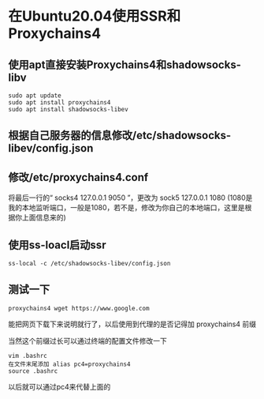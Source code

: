 # 在Ubuntu20.04使用SSR和Proxychains4  

## 使用apt直接安装Proxychains4和shadowsocks-libv

```
sudo apt update
sudo apt install proxychains4
sudo apt install shadowsocks-libev
```
## 根据自己服务器的信息修改/etc/shadowsocks-libev/config.json 

## 修改/etc/proxychains4.conf
将最后一行的“ socks4 127.0.0.1 9050 ”，更改为 sock5 127.0.0.1 1080 (1080是我的本地监听端口，一般是1080，若不是，修改为你自己的本地端口，这里是根据你上面信息来的)

## 使用ss-loacl启动ssr
```
ss-local -c /etc/shadowsocks-libev/config.json
```

##  测试一下
```
proxychains4 wget https://www.google.com
```
能把网页下载下来说明就行了，以后使用到代理的是否记得加   proxychains4   前缀

当然这个前缀过长可以通过终端的配置文件修改一下

```
vim .bashrc
在文件末尾添加 alias pc4=proxychains4
source .bashrc
```
以后就可以通过pc4来代替上面的
